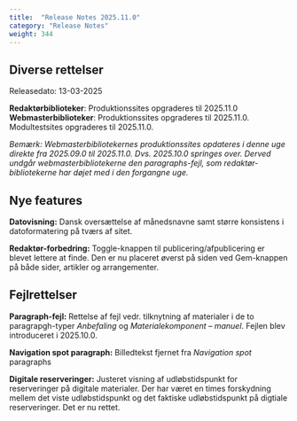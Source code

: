 ```yaml
---
title:  "Release Notes 2025.11.0"
category: "Release Notes"
weight: 344
---
```

## Diverse rettelser
Releasedato: 13-03-2025

**Redaktørbiblioteker**: Produktionssites opgraderes til 2025.11.0\
**Webmasterbiblioteker**: Produktionssites opgraderes til 2025.11.0. Modultestsites opgraderes til 2025.11.0.

*Bemærk: Webmasterbibliotekernes produktionssites opdateres i denne uge direkte fra  2025.09.0 til 2025.11.0. Dvs. 2025.10.0 springes over. Derved undgår webmasterbibliotekerne den paragraphs-fejl, som redaktør-bibliotekerne har døjet med i den forgangne uge.*  

## Nye features
**Datovisning:** Dansk oversættelse af månedsnavne samt større konsistens i datoformatering på tværs af sitet.

**Redaktør-forbedring:** Toggle-knappen til publicering/afpublicering er blevet lettere at finde. Den er nu placeret øverst på siden ved Gem-knappen på både sider, artikler og arrangementer. 


## Fejlrettelser
**Paragraph-fejl:** Rettelse af fejl vedr. tilknytning af materialer i de to paragrapgh-typer *Anbefaling* og *Materialekomponent – manuel*. Fejlen blev introduceret i 2025.10.0.

**Navigation spot paragraph:** Billedtekst fjernet fra *Navigation spot* paragraphs

**Digitale reserveringer:** Justeret visning af udløbstidspunkt for reserveringer på digitale materialer. Der har været en times forskydning mellem det viste udløbstidspunkt og det faktiske udløbstidspunkt på digtiale reserveringer. Det er nu rettet.


